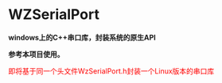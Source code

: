 # WZSerialPort

**windows上的C++串口库，封装系统的原生API**

**参考本项目使用。**

<font color=red>
  即将基于同一个头文件WzSerialPort.h封装一个Linux版本的串口库
</font>
